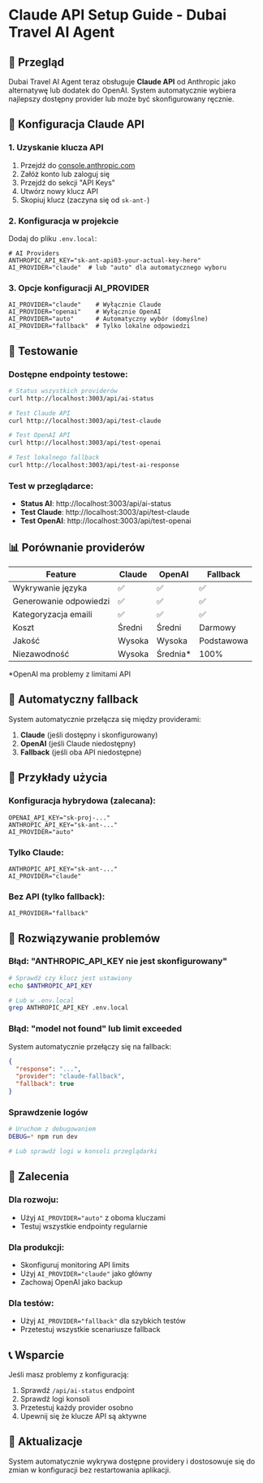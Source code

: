 # Claude API Setup Guide - Dubai Travel AI Agent

## 🎯 Przegląd

Dubai Travel AI Agent teraz obsługuje **Claude API** od Anthropic jako alternatywę lub dodatek do OpenAI. System automatycznie wybiera najlepszy dostępny provider lub może być skonfigurowany ręcznie.

## 🔧 Konfiguracja Claude API

### 1. Uzyskanie klucza API

1. Przejdź do [console.anthropic.com](https://console.anthropic.com)
2. Załóż konto lub zaloguj się
3. Przejdź do sekcji "API Keys"
4. Utwórz nowy klucz API
5. Skopiuj klucz (zaczyna się od `sk-ant-`)

### 2. Konfiguracja w projekcie

Dodaj do pliku `.env.local`:

```env
# AI Providers
ANTHROPIC_API_KEY="sk-ant-api03-your-actual-key-here"
AI_PROVIDER="claude"  # lub "auto" dla automatycznego wyboru
```

### 3. Opcje konfiguracji AI_PROVIDER

```env
AI_PROVIDER="claude"    # Wyłącznie Claude
AI_PROVIDER="openai"    # Wyłącznie OpenAI  
AI_PROVIDER="auto"      # Automatyczny wybór (domyślne)
AI_PROVIDER="fallback"  # Tylko lokalne odpowiedzi
```

## 🚀 Testowanie

### Dostępne endpointy testowe:

```bash
# Status wszystkich providerów
curl http://localhost:3003/api/ai-status

# Test Claude API
curl http://localhost:3003/api/test-claude

# Test OpenAI API
curl http://localhost:3003/api/test-openai

# Test lokalnego fallback
curl http://localhost:3003/api/test-ai-response
```

### Test w przeglądarce:

- **Status AI**: http://localhost:3003/api/ai-status
- **Test Claude**: http://localhost:3003/api/test-claude
- **Test OpenAI**: http://localhost:3003/api/test-openai

## 📊 Porównanie providerów

| Feature | Claude | OpenAI | Fallback |
|---------|--------|--------|----------|
| Wykrywanie języka | ✅ | ✅ | ✅ |
| Generowanie odpowiedzi | ✅ | ✅ | ✅ |
| Kategoryzacja emaili | ✅ | ✅ | ✅ |
| Koszt | Średni | Średni | Darmowy |
| Jakość | Wysoka | Wysoka | Podstawowa |
| Niezawodność | Wysoka | Średnia* | 100% |

*OpenAI ma problemy z limitami API

## 🔄 Automatyczny fallback

System automatycznie przełącza się między providerami:

1. **Claude** (jeśli dostępny i skonfigurowany)
2. **OpenAI** (jeśli Claude niedostępny)
3. **Fallback** (jeśli oba API niedostępne)

## 📝 Przykłady użycia

### Konfiguracja hybrydowa (zalecana):

```env
OPENAI_API_KEY="sk-proj-..."
ANTHROPIC_API_KEY="sk-ant-..."
AI_PROVIDER="auto"
```

### Tylko Claude:

```env
ANTHROPIC_API_KEY="sk-ant-..."
AI_PROVIDER="claude"
```

### Bez API (tylko fallback):

```env
AI_PROVIDER="fallback"
```

## 🐛 Rozwiązywanie problemów

### Błąd: "ANTHROPIC_API_KEY nie jest skonfigurowany"

```bash
# Sprawdź czy klucz jest ustawiony
echo $ANTHROPIC_API_KEY

# Lub w .env.local
grep ANTHROPIC_API_KEY .env.local
```

### Błąd: "model not found" lub limit exceeded

System automatycznie przełączy się na fallback:

```json
{
  "response": "...",
  "provider": "claude-fallback",
  "fallback": true
}
```

### Sprawdzenie logów

```bash
# Uruchom z debugowaniem
DEBUG=* npm run dev

# Lub sprawdź logi w konsoli przeglądarki
```

## 🎯 Zalecenia

### Dla rozwoju:
- Użyj `AI_PROVIDER="auto"` z oboma kluczami
- Testuj wszystkie endpointy regularnie

### Dla produkcji:
- Skonfiguruj monitoring API limits
- Użyj `AI_PROVIDER="claude"` jako główny
- Zachowaj OpenAI jako backup

### Dla testów:
- Użyj `AI_PROVIDER="fallback"` dla szybkich testów
- Przetestuj wszystkie scenariusze fallback

## 📞 Wsparcie

Jeśli masz problemy z konfiguracją:

1. Sprawdź `/api/ai-status` endpoint
2. Sprawdź logi konsoli
3. Przetestuj każdy provider osobno
4. Upewnij się że klucze API są aktywne

## 🔄 Aktualizacje

System automatycznie wykrywa dostępne providery i dostosowuje się do zmian w konfiguracji bez restartowania aplikacji. 